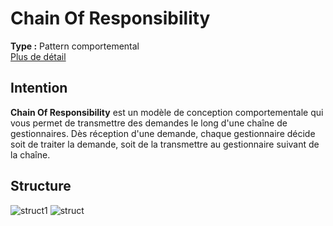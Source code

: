 # Chain Of Responsibility
**Type :** Pattern comportemental \
[Plus de détail](https://refactoring.guru/design-patterns/chain-of-responsibility)
## Intention
**Chain Of Responsibility** est un modèle de conception comportementale qui vous permet de transmettre des demandes le long d'une chaîne de gestionnaires. Dès réception d'une demande, chaque gestionnaire décide soit de traiter la demande, soit de la transmettre au gestionnaire suivant de la chaîne.
## Structure
![struct1](https://refactoring.guru/images/patterns/diagrams/chain-of-responsibility/solution1-en.png)
![struct](https://refactoring.guru/images/patterns/diagrams/chain-of-responsibility/structure.png)
